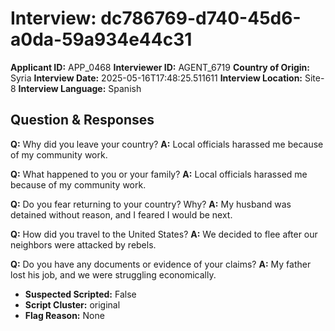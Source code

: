 # Interview: dc786769-d740-45d6-a0da-59a934e44c31
**Applicant ID:** APP_0468
**Interviewer ID:** AGENT_6719
**Country of Origin:** Syria
**Interview Date:** 2025-05-16T17:48:25.511611
**Interview Location:** Site-8
**Interview Language:** Spanish

## Question & Responses

**Q:** Why did you leave your country?
**A:** Local officials harassed me because of my community work.

**Q:** What happened to you or your family?
**A:** Local officials harassed me because of my community work.

**Q:** Do you fear returning to your country? Why?
**A:** My husband was detained without reason, and I feared I would be next.

**Q:** How did you travel to the United States?
**A:** We decided to flee after our neighbors were attacked by rebels.

**Q:** Do you have any documents or evidence of your claims?
**A:** My father lost his job, and we were struggling economically.

- **Suspected Scripted:** False
- **Script Cluster:** original
- **Flag Reason:** None